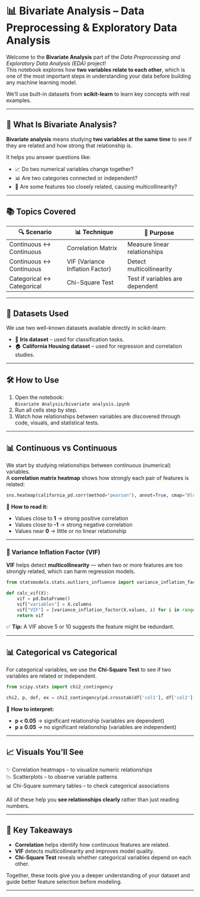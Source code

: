 # 📊 Bivariate Analysis – Data Preprocessing & Exploratory Data Analysis

Welcome to the **Bivariate Analysis** part of the *Data Preprocessing and Exploratory Data Analysis (EDA)* project!  
This notebook explores how **two variables relate to each other**, which is one of the most important steps in understanding your data before building any machine learning model.

We’ll use built-in datasets from **scikit-learn** to learn key concepts with real examples.

---

## 📘 What Is Bivariate Analysis?

**Bivariate analysis** means studying **two variables at the same time** to see if they are related and how strong that relationship is.

It helps you answer questions like:

- 📈 Do two numerical variables change together?  
- 📊 Are two categories connected or independent?  
- 🧪 Are some features too closely related, causing multicollinearity?

---

## 📚 Topics Covered

| 🔍 Scenario | 📊 Technique | 🧠 Purpose |
|------------|--------------|------------|
| Continuous ↔ Continuous | Correlation Matrix | Measure linear relationships |
| Continuous ↔ Continuous | VIF (Variance Inflation Factor) | Detect multicollinearity |
| Categorical ↔ Categorical | Chi-Square Test | Test if variables are dependent |

---

## 📂 Datasets Used

We use two well-known datasets available directly in scikit-learn:

- 🌸 **Iris dataset** – used for classification tasks.  
- 🏠 **California Housing dataset** – used for regression and correlation studies.

---

## 🛠️ How to Use

1. Open the notebook:  
   `Bivariate Analysis/bivariate analysis.ipynb`
2. Run all cells step by step.
3. Watch how relationships between variables are discovered through code, visuals, and statistical tests.

---

## 📊 Continuous vs Continuous

We start by studying relationships between continuous (numerical) variables.  
A **correlation matrix heatmap** shows how strongly each pair of features is related:

```python
sns.heatmap(california_pd.corr(method="pearson"), annot=True, cmap="Blues")
```

📌 **How to read it:**  
- Values close to **1** → strong positive correlation  
- Values close to **-1** → strong negative correlation  
- Values near **0** → little or no linear relationship

---

### 🧠 Variance Inflation Factor (VIF)

**VIF** helps detect **multicollinearity** — when two or more features are too strongly related, which can harm regression models.

```python
from statsmodels.stats.outliers_influence import variance_inflation_factor

def calc_vif(X):
    vif = pd.DataFrame()
    vif["variables"] = X.columns
    vif["VIF"] = [variance_inflation_factor(X.values, i) for i in range(X.shape[1])]
    return vif
```

✅ **Tip:** A VIF above 5 or 10 suggests the feature might be redundant.

---

## 📊 Categorical vs Categorical

For categorical variables, we use the **Chi-Square Test** to see if two variables are related or independent.

```python
from scipy.stats import chi2_contingency

chi2, p, dof, ex = chi2_contingency(pd.crosstab(df['col1'], df['col2']))
```

📌 **How to interpret:**  
- **p < 0.05** → significant relationship (variables are dependent)  
- **p ≥ 0.05** → no significant relationship (variables are independent)

---

## 📈 Visuals You’ll See

✨ Correlation heatmaps – to visualize numeric relationships  
📉 Scatterplots – to observe variable patterns  
📊 Chi-Square summary tables – to check categorical associations  

All of these help you **see relationships clearly** rather than just reading numbers.

---

## 🧠 Key Takeaways

- **Correlation** helps identify how continuous features are related.  
- **VIF** detects multicollinearity and improves model quality.  
- **Chi-Square Test** reveals whether categorical variables depend on each other.  

Together, these tools give you a deeper understanding of your dataset and guide better feature selection before modeling.

---

